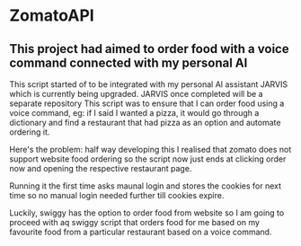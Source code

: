# ZomatoAPI
This project had aimed to order food with a voice command connected with my personal AI
----------------------------------------------------------------------------------------
This script started of to be integrated with my personal AI assistant JARVIS which is currently being upgraded.
JARVIS once completed will be a separate repository
This script was to ensure that I can order food using a voice command, eg: if I said I wanted a pizza, it would go through a dictionary and find a restaurant that had pizza as an option and automate ordering it.

Here's the problem: half way developing this I realised that zomato does not support website food ordering so the script now just ends at clicking order now and opening the respective restaurant page.

Running it the first time asks maunal login and stores the cookies for next time so no manual login needed further till cookies expire.

Luckily, swiggy has the option to order food from website so I am going to proceed with aq swiggy script that orders food for me based on my favourite food from a particular restaurant based on a voice command.
